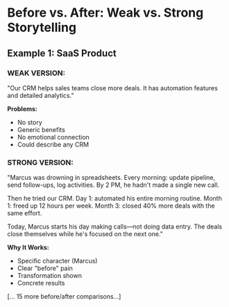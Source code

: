 # Before vs. After: Weak vs. Strong Storytelling

## Example 1: SaaS Product

### WEAK VERSION:
"Our CRM helps sales teams close more deals. It has automation features and detailed analytics."

**Problems:**
- No story
- Generic benefits
- No emotional connection
- Could describe any CRM

### STRONG VERSION:
"Marcus was drowning in spreadsheets. Every morning: update pipeline, send follow-ups, log activities. By 2 PM, he hadn't made a single new call.

Then he tried our CRM. Day 1: automated his entire morning routine. Month 1: freed up 12 hours per week. Month 3: closed 40% more deals with the same effort.

Today, Marcus starts his day making calls—not doing data entry. The deals close themselves while he's focused on the next one."

**Why It Works:**
- Specific character (Marcus)
- Clear "before" pain
- Transformation shown
- Concrete results

[... 15 more before/after comparisons...]
